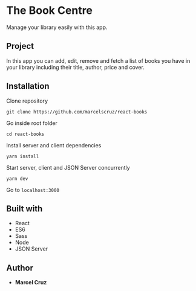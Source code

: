 # The Book Centre

Manage your library easily with this app.

## Project

In this app you can add, edit, remove and fetch a list of books you have in your library including their title, author, price and cover.

## Installation

Clone repository

```
git clone https://github.com/marcelscruz/react-books
```

Go inside root folder

```
cd react-books
```

Install server and client dependencies

```
yarn install
```

Start server, client and JSON Server concurrently

```
yarn dev
```

Go to `localhost:3000`

## Built with

- React
- ES6
- Sass
- Node
- JSON Server

## Author

- **Marcel Cruz**
